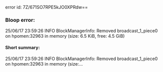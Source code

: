 error id: 7Z/671SO7RPE5kJO0XPRdw==
### Bloop error:

25/06/17 23:59:26 INFO BlockManagerInfo: Removed broadcast_1_piece0 on hpomen:32963 in memory (size: 6.5 KiB, free: 4.5 GiB)
#### Short summary: 

25/06/17 23:59:26 INFO BlockManagerInfo: Removed broadcast_1_piece0 on hpomen:32963 in memory (size:...